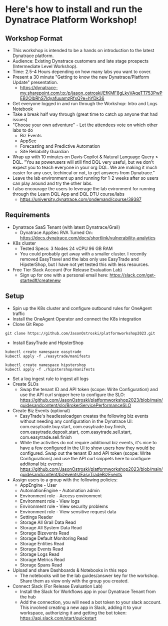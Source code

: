 # Here's how to install and run the Dynatrace Platform Workshop!

## Workshop Format
* This workshop is intended to be a hands on introduction to the latest Dynatrace platform.
* Audience: Existing Dynatrace customers and late stage prospects (Intermediate Level Workshop).
* Time: 2.5-4 Hours depending on how many labs you want to cover.
* Present a 30 minute "Getting to know the new Dynatrace/Platform Update" presentation.
   * https://dynatrace-my.sharepoint.com/:p:/p/jason_ostroski/EfKMF8gLkyVAqeTT753PwPEB2OlbRhS7ldyafuuamzRfxQ?e=hYDk36
* Get everyone logged in and run through the Workshop: Intro and Logs Notebook
* Take a break half way through (great time to catch up anyone that had issues)
* "Choose your own adventure" - Let the attendees vote on which other labs to do
  * Biz Events
  * AppSec
  * Forecasting and Predictive Automation
  * Site Reliability Guardian
* Wrap up with 10 minutes on Davis Copilot & Natural Language Query > DQL. "You as powerusers will still find DQL very useful, but we don't expect you to teach everyone in your org DQL. We are making it much easier for any user, techincal or not, to get answers from Dynatrace." 
* Leave the lab environment up and running for 1-2 weeks after so users can play around and try the other labs.
* I also encourage the users to leverage the lab evironment for running through the Learn DQL App and DQL DTU course/labs
  * https://university.dynatrace.com/ondemand/course/39387

## Requirements
* Dynatrace SaaS Tenant (with latest Dynatrace/Grail)
  * Dynatrace AppSec RVA Turned On: https://docs.dynatrace.com/docs/shortlink/vulnerability-analytics
* K8s cluster
  * Tested Specs: 3 Nodes	24 vCPU	96 GB	RAM
  * You could probably get away with a smaller cluster. I recently removed EasyTravel and the labs only use EasyTrade and HipsterShop, but I have not yet tested this with less resources.
* Free Tier Slack Account (For Release Evaluation Lab)
  * Sign up for one with a personal email here: https://slack.com/get-started#/createnew
 
## Setup
* Spin up the K8s cluster and configure outbound rules for OneAgent traffic
* Install the OneAgent Operator and connect the K8s integration
* Clone Git Repo
  
```
git clone https://github.com/JasonOstroski/platformworkshop2023.git
```

* Install EasyTrade and HipsterShop

```
kubectl create namespace easytrade
kubectl apply -f ./easytrade/manifests

kubectl create namespace hipstershop
kubectl apply -f ./hipstershop/manifests
```
* Set a log ingest rule to ingest all logs
* Create SLOs
  * Swap the tenant ID and API token (scope: Write Configuration) and use the API curl snipper here to configure the SLO: https://github.com/JasonOstroski/platformworkshop2023/blob/main/guidesandcontent/slo/BrokerServicePerformanceSLO 
* Create Biz Events (optional)
  * EasyTrade's headlessloadgen creates the following biz events without needing any configuration in the Dynatrace UI: com.easytrade.buy.start, com.easytrade.buy.finish, com.easytrade.deposit.start, com.easytrade.sell.start, com.easytrade.sell.finish
  * While the activities do not require additional biz events, it's nice to have a few configured in the UI to show users how they would be configured. Swap out the tenant ID and API token (scope: Write Configurations) and use the API curl snippets here to configure additonal biz events: https://github.com/JasonOstroski/platformworkshop2023/blob/main/guidesandcontent/bizevents/EasyTradeBizEvents
* Assign users to a group with the following policies:
  * AppEngine - User
  * AutomationEngine - Automation admin
  * Environment role - Access environment
  * Environment role - View logs
  * Environment role - View security problems
  * Environment role - View sensitive request data
  * Settings Reader
  * Storage All Grail Data Read
  * Storage All System Data Read
  * Storage Bizevents Read
  * Storage Default Monitoring Read
  * Storage Entities Read
  * Storage Events Read
  * Storage Logs Read
  * Storage Metrics Read
  * Storage Spans Read
* Upload and share Dashboards & Notebooks in this repo
  * The notebooks will be the lab guides/answer key for the workshop. Share them as view only with the group you created.
* Connect Slack (For Release Evaluation Lab)
  * Install the Slack for Workflows app in your Dynatrace Tenant from the hub
  * Add the connection, you will need a bot token to your slack account. This involved creating a new app in Slack,  adding it to your workspace, authorizing it and getting the bot token: https://api.slack.com/start/quickstart
  
